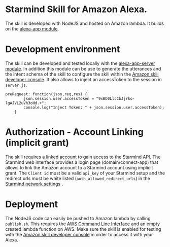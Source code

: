# Starmind Skill for Amazon Alexa.
The skill is developed with NodeJS and hosted on Amazon lambda. It builds on the [alexa-app module](https://www.npmjs.com/package/alexa-app).

# Development environment
The skill can be developed and tested locally with the [alexa-app-server module](https://www.npmjs.com/package/alexa-app-server).
In addition this module can be use to generate the utterances and the intent schema of the skill to configure the skill within the [Amazon skill developer console](https://developer.amazon.com/edw/home.html#/skills/list).
It also allows to inject an accessToken to the session in `server.js`.

```
preRequest: function(json,req,res) {
		json.session.user.accessToken = "9xBD0LlcCbJjrko-lgAJVL2uVh3oHd.+";
		console.log("Inject Token: " + json.session.user.accessToken);
	}
```

# Authorization - Account Linking (implicit grant)
The skill requires a [linked account](https://developer.amazon.com/public/solutions/alexa/alexa-skills-kit/docs/linking-an-alexa-user-with-a-user-in-your-system) to gain access to the Starmind API.
The Starmind web interface provides a login page (domain/connect-app) that allows to link the Amazon account to a Starmind account using implicit grant. 
The `Client id` must be a valid `api_key` of your Starmind setup and the redirect urls must be white listed (`auth_allowed_redirect_urls`) in the [Starmind network settings](https://docs.starmind.com/api/v1/reference/settings/) . 

# Deployment
The NodeJS code can easily be pushed to Amazon lambda by calling `publish.sh`. This requires the [AWS Command Line Interface](https://aws.amazon.com/cli/) and an empty created lambda function on AWS.
Make sure the skill is enabled for testing with the [Amazon skill developer console](https://developer.amazon.com/edw/home.html#/skills/list) in order to access it with your Alexa.
